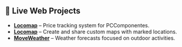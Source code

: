 ## 🚀 Live Web Projects
- **[Locomap](https://www.pccomtracker.com/)** – Price tracking system for PCComponentes.
- **[Locomap](https://www.locomap.org/)** – Create and share custom maps with marked locations.
- **[MoveWeather](https://move-weather-one.vercel.app/)** – Weather forecasts focused on outdoor activities.
